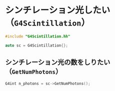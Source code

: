 # シンチレーション光したい（``G4Scintillation``）

```cpp
#include "G4Scintillation.hh"

auto sc = G4Scintillation{};
```

## シンチレーション光の数をしりたい（``GetNumPhotons``）

```cpp
G4int n_photons = sc->GetNumPhotons();
```
